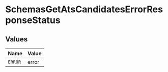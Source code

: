 # SchemasGetAtsCandidatesErrorResponseStatus


## Values

| Name    | Value   |
| ------- | ------- |
| `ERROR` | error   |
